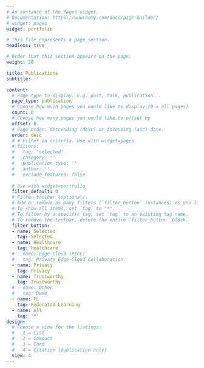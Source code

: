 ```yaml
---
# An instance of the Pages widget.
# Documentation: https://wowchemy.com/docs/page-builder/
# widget: pages
widget: portfolio

# This file represents a page section.
headless: true

# Order that this section appears on the page.
weight: 20

title: Publications
subtitle: ''

content:
  # Page type to display. E.g. post, talk, publication...
  page_type: publication
  # Choose how much pages you would like to display (0 = all pages)
  count: 0
  # Choose how many pages you would like to offset by
  offset: 0
  # Page order: descending (desc) or ascending (asc) date.
  order: desc
  # # Filter on criteria. Use with widget=pages
  # filters:
  #   tag: 'selected'
  #   category: ''
  #   publication_type: ''
  #   author: ''
  #   exclude_featured: false
  
  # Use with widget=portfolio
  filter_default: 0
  # Filter toolbar (optional).
  # Add or remove as many filters (`filter_button` instances) as you like.
  # To show all items, set `tag` to "*".
  # To filter by a specific tag, set `tag` to an existing tag name.
  # To remove the toolbar, delete the entire `filter_button` block.
  filter_button:
  - name: Selected
    tag: Selected
  - name: Healthcare
    tag: Healthcare
  # - name: Edge-Cloud (PECC)
  #   tag: Private Edge-Cloud Collaboration
  - name: Privacy
    tag: Privacy
  - name: Trustworthy
    tag: Trustworthy
  # - name: Other
  #   tag: Demo
  - name: FL
    tag: Federated Learning
  - name: All
    tag: '*'
design:
  # Choose a view for the listings:
  #   1 = List
  #   2 = Compact
  #   3 = Card
  #   4 = Citation (publication only)
  view: 4
---
```


<!-- {{% callout note %}}
Find a full list of publications [here](./publication/) or in my [google scholar](https://scholar.google.com/citations?user=7Cbv6doAAAAJ).
{{% /callout %}} -->
